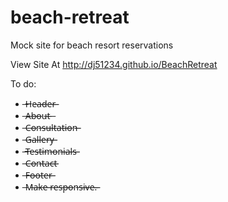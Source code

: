 # beach-retreat
Mock site for beach resort reservations

View Site At http://dj51234.github.io/BeachRetreat

To do:
- ̶H̶e̶a̶d̶e̶r̶̶
- ̶A̶b̶o̶u̶t̶ ̶
- ̶C̶o̶n̶s̶u̶l̶t̶a̶t̶i̶o̶n̶̶
- ̶G̶a̶l̶l̶e̶r̶y̶̶
- ̶T̶e̶s̶t̶i̶m̶o̶n̶i̶a̶l̶s̶̶
- ̶C̶o̶n̶t̶a̶c̶t̶̶
- ̶F̶o̶o̶t̶e̶r̶̶
- ̶M̶a̶k̶e̶ ̶r̶e̶s̶p̶o̶n̶s̶i̶v̶e̶.̶̶
